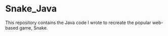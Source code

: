 # Snake_Java

This repository contains the Java code I wrote to recreate the popular web-based game, Snake. 
